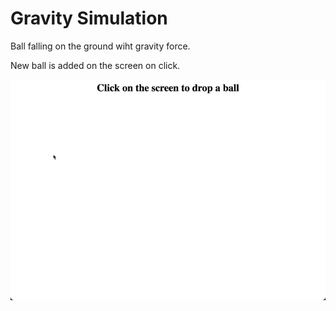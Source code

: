 # Gravity Simulation
Ball falling on the ground wiht gravity force.

New ball is added on the screen on click.

![Demo](img/gravity-demo.gif)